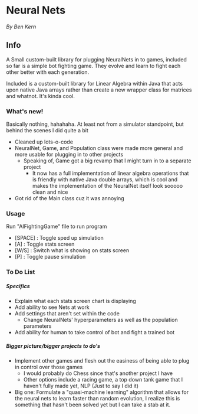 # Neural Nets
*By Ben Kern*

## Info
A Small custom-built library for plugging NeuralNets in to games, included so far is a simple bot fighting game. They evolve and learn to fight each other better with each generation.

Included is a custom-built library for Linear Algebra within Java that acts upon native Java arrays rather than create a new wrapper class for matrices and whatnot. It's kinda cool.

### What's new!
Basically nothing, hahahaha. At least not from a simulator standpoint, but behind the scenes I did quite a bit
- Cleaned up lots-o-code
- NeuralNet, Game, and Population class were made more general and more usable for plugging in to other projects
  - Speaking of, Game got a big revamp that I might turn in to a separate project
    - It now has a full implementation of linear algebra operations that is friendly with native Java double arrays, which is cool and makes the implementation of the NeuralNet itself look sooooo clean and nice
- Got rid of the Main class cuz it was annoying


### Usage
Run "AIFightingGame" file to run program
- [SPACE] : Toggle sped up simulation
- [A] : Toggle stats screen
- [W/S] : Switch what is showing on stats screen
- [P] : Toggle pause simulation


### To Do List
##### Specifics
- Explain what each stats screen chart is displaying
- Add ability to see Nets at work
- Add settings that aren't set within the code
  - Change NeuralNets' hyperparameters as well as the population parameters
- Add ability for human to take control of bot and fight a trained bot

##### Bigger picture/bigger projects to do's
- Implement other games and flesh out the easiness of being able to plug in control over those games
  - I would probably do Chess since that's another project I have
  - Other options include a racing game, a top down tank game that I haven't fully made yet, NLP (Just to say I did it)
- Big one: Formulate a "quasi-machine learning" algorithm that allows for the neural nets to learn faster than random evolution, I realize this is something that hasn't been solved yet but I can take a stab at it.
